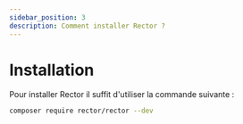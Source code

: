 ```yaml
---
sidebar_position: 3
description: Comment installer Rector ?
---
```


# Installation

Pour installer Rector il suffit d'utiliser la commande suivante :
```bash
composer require rector/rector --dev
```

